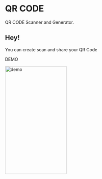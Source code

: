# QR CODE 

QR CODE Scanner and Generator.

## Hey!

You can create scan and share your QR Code

DEMO 

<img src="https://github.com/playatanu/qrCode/blob/Add-Scanner/qrCode.gif?raw=true" alt="demo" width="200" height="350">

